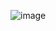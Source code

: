 ![image](https://github.com/raychang0901/LeetcodeCN-/blob/master/img/141%E7%92%B0%E5%BD%A2%E9%8F%88%E8%A1%A8.jpg)
